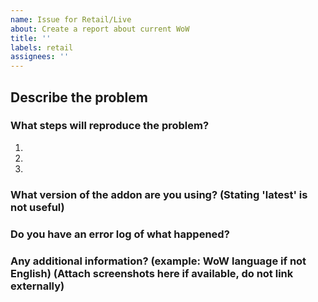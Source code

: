 ```yaml
---
name: Issue for Retail/Live
about: Create a report about current WoW
title: ''
labels: retail
assignees: ''
---
```


## Describe the problem


### What steps will reproduce the problem?

1.  
2.  
3.  

### What version of the addon are you using? (Stating 'latest' is not useful)


### Do you have an error log of what happened?


### Any additional information? (example: WoW language if not English) (Attach screenshots here if available, do not link externally)
